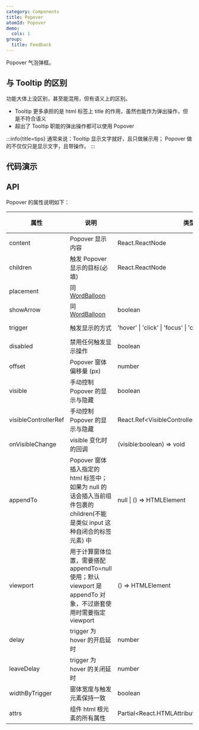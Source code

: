```yaml
---
category: Components
title: Popover
atomId: Popover
demo:
  cols: 1
group:
  title: Feedback
---
```


Popover 气泡弹框。

## 与 Tooltip 的区别

功能大体上没区别，甚至能混用，但有语义上的区别。

- Tooltip 更多承担的是 html 标签上 title 的作用，虽然也能作为弹出操作，但是不符合语义
- 超出了 Tooltip 职能的弹出操作都可以使用 Popover

:::info{title=tips}
通常来说：Tooltip 显示文字就好，且只做展示用； Popover 做的不仅仅只是显示文字，且带操作。
:::

## 代码演示

<!-- prettier-ignore -->
<code src="./demo/basic.tsx"></code>
<code src="./demo/placement.tsx"></code>
<code src="./demo/trigger.tsx"></code>
<code src="./demo/scroll.tsx"></code>
<code src="./demo/disabled.tsx"></code>
<code src="./demo/append-to.tsx"></code>
<code src="./demo/nest.tsx"></code>
<code src="./demo/fixed.tsx"></code>
<code src="./demo/contextmenu.tsx"></code>
<code src="./demo/delay.tsx"></code>
<code src="./demo/on-visible-change.tsx"></code>
<code src="./demo/width-by-trigger.tsx"></code>

## API

Popover 的属性说明如下：

| 属性                 | 说明                                                                                                                        | 类型                                            | 默认值              | 版本 |
| -------------------- | --------------------------------------------------------------------------------------------------------------------------- | ----------------------------------------------- | ------------------- | ---- |
| content              | Popover 显示内容                                                                                                            | React.ReactNode                                 | --                  | --   |
| children             | 触发 Popover 显示的目标(必填)                                                                                               | React.ReactNode                                 | --                  | --   |
| placement            | 同 [WordBalloon](/components/word-balloon#api)                                                                              |                                                 | 'top'               | --   |
| showArrow            | 同 [WordBalloon](/components/word-balloon#api)                                                                              | boolean                                         | true                | --   |
| trigger              | 触发显示的方式                                                                                                              | 'hover' \| 'click' \| 'focus' \| 'contextmenu'  | 'hover'             | --   |
| disabled             | 禁用任何触发显示操作                                                                                                        | boolean                                         | false               | --   |
| offset               | Popover 窗体偏移量 (px)                                                                                                     | number                                          | 10                  | --   |
| visible              | 手动控制 Popover 的显示与隐藏                                                                                               | boolean                                         | --                  | --   |
| visibleControllerRef | 手动控制 Popover 的显示与隐藏                                                                                               | React.Ref\<VisibleController\>                  | --                  | --   |
| onVisibleChange      | visible 变化时的回调                                                                                                        | (visible:boolean) => void                       | --                  | --   |
| appendTo             | Popover 窗体插入指定的 html 标签中；如果为 null 的话会插入当前组件包裹的 children(不能是类似 input 这种自闭合的标签元素) 中 | null \| () => HTMLElement                       | () => document.body | --   |
| viewport             | 用于计算窗体位置，需要搭配 appendTo=null 使用；默认 viewport 是 appendTo 对象，不过嵌套使用时需要指定 viewport              | () => HTMLElement                               | --                  | --   |
| delay                | trigger 为 hover 的开启延时                                                                                                 | number                                          | 0 (ms)              | --   |
| leaveDelay           | trigger 为 hover 的关闭延时                                                                                                 | number                                          | 200 (ms)            | --   |
| widthByTrigger       | 窗体宽度与触发元素保持一致                                                                                                  | boolean                                         | --                  | --   |
| attrs                | 组件 html 根元素的所有属性                                                                                                  | Partial\<React.HTMLAttributes\<HTMLDivElement>> | --                  | --   |
